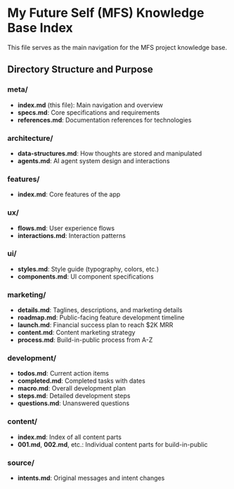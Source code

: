 # My Future Self (MFS) Knowledge Base Index

This file serves as the main navigation for the MFS project knowledge base.

## Directory Structure and Purpose

### meta/

-   **index.md** (this file): Main navigation and overview
-   **specs.md**: Core specifications and requirements
-   **references.md**: Documentation references for technologies

### architecture/

-   **data-structures.md**: How thoughts are stored and manipulated
-   **agents.md**: AI agent system design and interactions

### features/

-   **index.md**: Core features of the app

### ux/

-   **flows.md**: User experience flows
-   **interactions.md**: Interaction patterns

### ui/

-   **styles.md**: Style guide (typography, colors, etc.)
-   **components.md**: UI component specifications

### marketing/

-   **details.md**: Taglines, descriptions, and marketing details
-   **roadmap.md**: Public-facing feature development timeline
-   **launch.md**: Financial success plan to reach $2K MRR
-   **content.md**: Content marketing strategy
-   **process.md**: Build-in-public process from A-Z

### development/

-   **todos.md**: Current action items
-   **completed.md**: Completed tasks with dates
-   **macro.md**: Overall development plan
-   **steps.md**: Detailed development steps
-   **questions.md**: Unanswered questions

### content/

-   **index.md**: Index of all content parts
-   **001.md**, **002.md**, etc.: Individual content parts for build-in-public

### source/

-   **intents.md**: Original messages and intent changes
